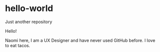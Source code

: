# hello-world
Just another repository

Hello!

Naomi here, I am a UX Designer and have never used GitHub before.
I love to eat tacos.
